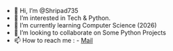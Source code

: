 - 👋 Hi, I’m @Shripad735
- 👀 I’m interested in Tech & Python.
- 🌱 I’m currently learning Computer Science (2026)
- 💞️ I’m looking to collaborate on Some Python Projects
- 📫 How to reach me : - [Mail](shripadgaurav444@gmail.com)

<!---
Shripad735/Shripad735 is a ✨ special ✨ repository because its `README.md` (this file) appears on your GitHub profile.
You can click the Preview link to take a look at your changes.
--->
